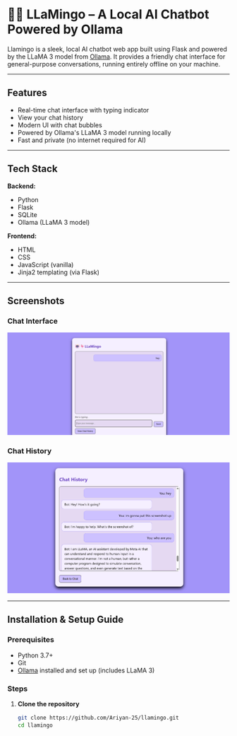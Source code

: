 # 🤖🦩 LLaMingo – A Local AI Chatbot Powered by Ollama

Llamingo is a sleek, local AI chatbot web app built using Flask and powered by the LLaMA 3 model from [Ollama](https://ollama.com/). It provides a friendly chat interface for general-purpose conversations, running entirely offline on your machine.

---

## Features

- Real-time chat interface with typing indicator
- View your chat history
- Modern UI with chat bubbles 
- Powered by Ollama's LLaMA 3 model running locally
- Fast and private (no internet required for AI)

---

## Tech Stack

**Backend:**  
- Python  
- Flask  
- SQLite  
- Ollama (LLaMA 3 model)

**Frontend:**  
- HTML  
- CSS  
- JavaScript (vanilla)  
- Jinja2 templating (via Flask)

---

## Screenshots

### Chat Interface
![Chat Interface](screenshots/chat_interface.png)

### Chat History 
![Chat History](screenshots/chat_history.png)

---


## Installation & Setup Guide

### Prerequisites

- Python 3.7+
- Git
- [Ollama](https://ollama.com/) installed and set up (includes LLaMA 3)

### Steps

1. **Clone the repository**

   ```bash
   git clone https://github.com/Ariyan-25/llamingo.git
   cd llamingo
